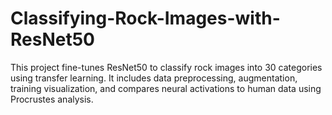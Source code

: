 # Classifying-Rock-Images-with-ResNet50
This project fine-tunes ResNet50 to classify rock images into 30 categories using transfer learning. It includes data preprocessing, augmentation, training visualization, and compares neural activations to human data using Procrustes analysis.
